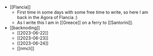 - [[Flancia]]
  - First time in some days with some free time to write, so here I am back in the Agora of Flancia :)
  - As I write this I am in [[Greece]] on a ferry to [[Santorini]].
- [[backnoding]]
  - [[2023-06-22]]
  - [[2023-06-23]]
  - [[2023-06-24]]
  - [[nmcli]]
